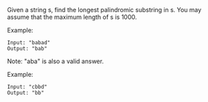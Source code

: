 Given a string s, find the longest palindromic substring in s. You may assume that the maximum length of s is 1000.

Example:

    Input: "babad"
    Output: "bab"

Note: "aba" is also a valid answer.
 

Example:

    Input: "cbbd"
    Output: "bb"